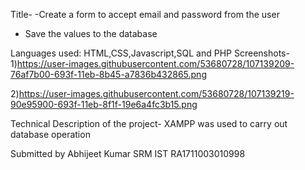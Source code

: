 Title-
-Create a form to accept email and password from the user
- Save the values to the database

Languages used: HTML,CSS,Javascript,SQL and PHP
Screenshots-
1)https://user-images.githubusercontent.com/53680728/107139209-76af7b00-693f-11eb-8b45-a7836b432865.png

2)https://user-images.githubusercontent.com/53680728/107139219-90e95900-693f-11eb-8f1f-19e6a4fc3b15.png

Technical Description of the project- XAMPP was used to carry out database operation

Submitted by
Abhijeet Kumar
SRM IST
RA1711003010998
